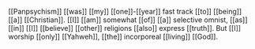 [[Panpsychism]] [[was]] [[my]] [[one]]-[[year]] fast track [[to]] [[being]] [[a]] [[Christian]]. [[I]] [[am]] somewhat [[of]] [[a]] selective omnist, [[as]] [[in]] [[I]] [[believe]] [[other]] religions [[also]] express [[truth]]. But [[I]] worship [[only]] [[Yahweh]], [[the]] incorporeal [[living]] [[God]].